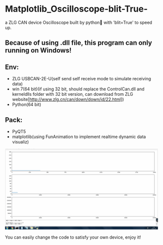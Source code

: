 # Matplotlib_Oscilloscope-blit-True-
a ZLG CAN device Oscilloscope built by python🐍 with 'blit=True' to speed up.

## Because of using .dll file, this program can only running on Windows! 

Env:<br>
- 
- ZLG USBCAN-2E-U(self send self receive mode to simulate receiving data)
- win 7(64 bit)(if using 32 bit, should replace the ControlCan.dll and kerneldlls folder with 32 bit version, can download from ZLG website[http://www.zlg.cn/can/down/down/id/22.html])
- Python(64 bit)

Pack:<br>
- 
- PyQT5
- matplotlib(using FunAnimation to implement realtime dynamic data visualiz)

![](https://github.com/MacwinWin/Matplotlib_Oscilloscope-blit-True-/blob/master/Peek%202019-01-16%2017-32.gif)

You can easily change the code to satisfy your own device, enjoy it!      
